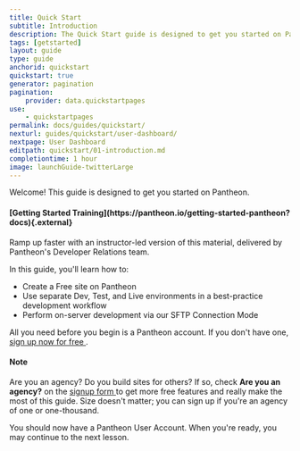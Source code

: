 ```yaml
---
title: Quick Start
subtitle: Introduction
description: The Quick Start guide is designed to get you started on Pantheon.
tags: [getstarted]
layout: guide
type: guide
anchorid: quickstart
quickstart: true
generator: pagination
pagination:
    provider: data.quickstartpages
use:
    - quickstartpages
permalink: docs/guides/quickstart/
nexturl: guides/quickstart/user-dashboard/
nextpage: User Dashboard
editpath: quickstart/01-introduction.md
completiontime: 1 hour
image: launchGuide-twitterLarge
---
```

Welcome! This guide is designed to get you started on Pantheon.

<div class="enablement" markdown="1">
  <h4 class="info" markdown="1">[Getting Started Training](https://pantheon.io/getting-started-pantheon?docs){.external}</h4>
  Ramp up faster with an instructor-led version of this material, delivered by Pantheon's Developer Relations team.
</div>

In this guide, you'll learn how to:

- Create a Free site on Pantheon
- Use separate Dev, Test, and Live environments in a best-practice development workflow
- Perform on-server development via our SFTP Connection Mode

All you need before you begin is a Pantheon account. If you don't have one, <a href="https://pantheon.io/register" target="_blank">sign up now for free <span class="glyphicons glyphicons-new-window-alt"></span></a>.

<div class="alert alert-info">
<h4 class="info">Note</h4>
<p>Are you an agency? Do you build sites for others? If so, check <strong>Are you an agency?</strong> on the <a href="https://pantheon.io/register" target="_blank">signup form <span class="glyphicons glyphicons-new-window-alt"></span></a> to get more free features and really make the most of this guide. Size doesn't matter; you can sign up if you're an agency of one or one-thousand.
</p></div>

You should now have a Pantheon User Account. When you're ready, you may continue to the next lesson.
